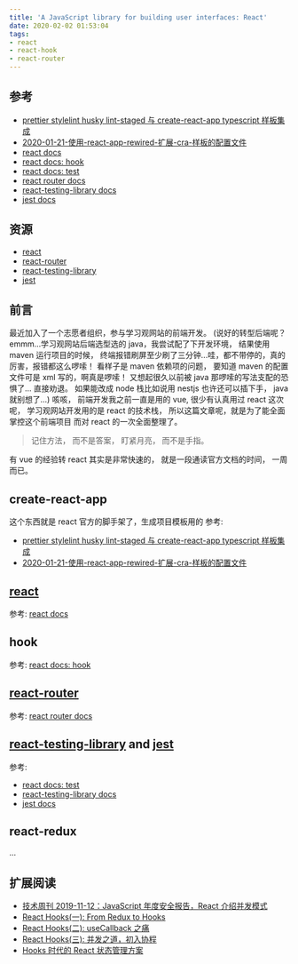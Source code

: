 ```yaml
---
title: 'A JavaScript library for building user interfaces: React'
date: 2020-02-02 01:53:04
tags:
- react
- react-hook
- react-router
---
```


[prettier stylelint husky lint-staged 与 create-react-app typescript 样板集成]: https://floatsyi.com/2020/01/19/prettier-stylelint-husky-lint-staged-%E4%B8%8E-create-react-app-typescript-%E6%A0%B7%E6%9D%BF%E9%9B%86%E6%88%90/
[react]: https://github.com/facebook/react
[react-router]: https://github.com/ReactTraining/react-router
[react-testing-library]: https://github.com/testing-library/react-testing-library
[react-testing-library docs]: https://testing-library.com/docs/react-testing-library/intro
[jest]: https://github.com/facebook/jest
[react docs]: https://zh-hans.reactjs.org/docs/getting-started.html
[react docs: hook]: https://zh-hans.reactjs.org/docs/hooks-intro.html
[react docs: test]: https://zh-hans.reactjs.org/docs/testing.html
[react router docs]: https://reacttraining.com/react-router/web/example/basic
[jest docs]: https://jestjs.io/docs/en/getting-started
[2020-01-21-使用-react-app-rewired-扩展-cra-样板的配置文件]:  https://floatsyi.com/2020/01/19/prettier-stylelint-husky-lint-staged-%E4%B8%8E-create-react-app-typescript-%E6%A0%B7%E6%9D%BF%E9%9B%86%E6%88%90/

## 参考

- [prettier stylelint husky lint-staged 与 create-react-app typescript 样板集成][]
- [2020-01-21-使用-react-app-rewired-扩展-cra-样板的配置文件][]
- [react docs][]
- [react docs: hook][]
- [react docs: test][]
- [react router docs][]
- [react-testing-library docs][]
- [jest docs][]

## 资源

- [react][]
- [react-router][]
- [react-testing-library][]
- [jest][]

## 前言

最近加入了一个志愿者组织，参与学习观网站的前端开发。
(说好的转型后端呢？emmm...学习观网站后端选型选的 java，我尝试配了下开发环境，
结果使用 maven 运行项目的时候， 终端报错刷屏至少刷了三分钟...哇，都不带停的，真的厉害，报错都这么啰嗦！
看样子是 maven 依赖项的问题， 要知道 maven 的配置文件可是 xml 写的，啊真是啰嗦！
又想起很久以前被 java 那啰嗦的写法支配的恐惧了... 直接劝退。
如果能改成 node 栈比如说用 nestjs 也许还可以插下手， java 就别想了...)
咳咳， 前端开发我之前一直是用的 vue, 很少有认真用过 react
这次呢， 学习观网站开发用的是 react 的技术栈， 所以这篇文章呢，就是为了能全面掌控这个前端项目
而对 react 的一次全面整理了。

> 记住方法， 而不是答案， 盯紧月亮， 而不是手指。

有 vue 的经验转 react 其实是非常快速的， 就是一段通读官方文档的时间， 一周而已。

## create-react-app

这个东西就是 react 官方的脚手架了，生成项目模板用的
参考:

- [prettier stylelint husky lint-staged 与 create-react-app typescript 样板集成][]
- [2020-01-21-使用-react-app-rewired-扩展-cra-样板的配置文件][]

## [react][]

参考: [react docs][]

## hook

参考: [react docs: hook][]

## [react-router][]

参考: [react router docs][]

## [react-testing-library][] and [jest][]

参考:
- [react docs: test][]
- [react-testing-library docs][]
- [jest docs][]

## react-redux

...

## 扩展阅读

- [技术周刊 2019-11-12：JavaScript 年度安全报告，React 介绍并发模式](https://zhuanlan.zhihu.com/p/91501173)
- [React Hooks(一): From Redux to Hooks](https://zhuanlan.zhihu.com/p/83552786)
- [React Hooks(二): useCallback 之痛](https://zhuanlan.zhihu.com/p/98554943)
- [React Hooks(三): 并发之道，初入协程](https://zhuanlan.zhihu.com/p/99977314)
- [Hooks 时代的 React 状态管理方案](https://zhuanlan.zhihu.com/p/68434464)
